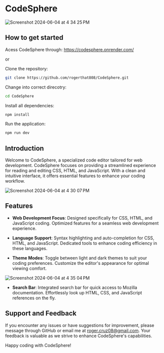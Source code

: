 # CodeSphere 

![Screenshot 2024-06-04 at 4 34 25 PM](https://github.com/rogerthat808/CodeSphere/assets/113072854/f4d34a18-4e7b-460b-bbf0-9e71f6b2487a)

## How to get started
Acess CodeSphere through: https://codesphere.onrender.com/

or

Clone the repository:
```bash
git clone https://github.com/rogerthat808/CodeSphere.git
```
Change into correct direcotry:
```bash
cd CodeSphere
```
Install all dependencies: 
```bash
npm install
```
Run the application: 
```bash
npm run dev
```

## Introduction

Welcome to CodeSphere, a specialized code editor tailored for web development. CodeSphere focuses on providing a streamlined experience for reading and editing CSS, HTML, and JavaScript. With a clean and intuitive interface, it offers essential features to enhance your coding workflow.

![Screenshot 2024-06-04 at 4 30 07 PM](https://github.com/rogerthat808/CodeSphere/assets/113072854/d8573f49-7b44-4cf8-b2eb-92418c4ea840)

## Features

- **Web Development Focus**: Designed specifically for CSS, HTML, and JavaScript coding. Optimized features for a seamless web development experience.

- **Language Support**: Syntax highlighting and auto-completion for CSS, HTML, and JavaScript. Dedicated tools to enhance coding efficiency in these languages.

- **Theme Modes**: Toggle between light and dark themes to suit your coding preferences. Customize the editor's appearance for optimal viewing comfort.
  
![Screenshot 2024-06-04 at 4 35 04 PM](https://github.com/rogerthat808/CodeSphere/assets/113072854/38b1e3d3-db96-4bc1-96af-83bd300ec40d)

- **Search Bar**: Integrated search bar for quick access to Mozilla documentation. Effortlessly look up HTML, CSS, and JavaScript references on the fly.

## Support and Feedback

If you encounter any issues or have suggestions for improvement, please message through GitHub or email me at roger.cruz08@gmail.com. Your feedback is valuable as we strive to enhance CodeSphere's capabilities.

Happy coding with CodeSphere!
